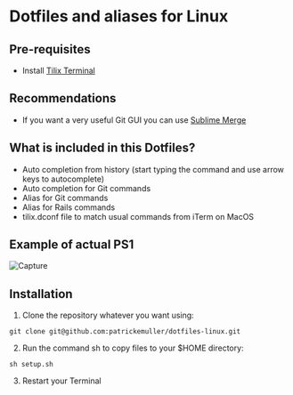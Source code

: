 # Dotfiles and aliases for Linux

## Pre-requisites

- Install [Tilix Terminal](https://gnunn1.github.io/tilix-web/)

## Recommendations

- If you want a very useful Git GUI you can use [Sublime Merge](https://www.sublimemerge.com/docs/linux_repositories#apt)

## What is included in this Dotfiles?

- Auto completion from history (start typing the command and use arrow keys to autocomplete)
- Auto completion for Git commands
- Alias for Git commands
- Alias for Rails commands
- tilix.dconf file to match usual commands from iTerm on MacOS

## Example of actual PS1

![Capture](https://user-images.githubusercontent.com/1644530/70286076-7601de80-17a8-11ea-9a33-e3071249dae9.png)


## Installation

1. Clone the repository whatever you want using:

```
git clone git@github.com:patrickemuller/dotfiles-linux.git
```

2. Run the command sh to copy files to your $HOME directory:

```
sh setup.sh
```

3. Restart your Terminal

